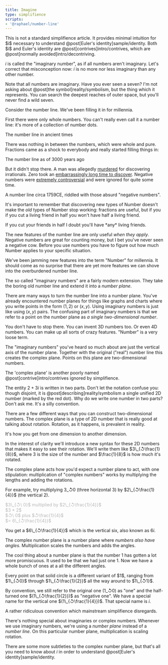 ```yaml
---
title: Imagine
type: simplifience
scripts:
- '@raphael/number-line'
---
```


<div class="caution" markdown="block">
This is not a standard simplifience article. It provides minimal intuition for $i$ necessary to understand @post[Euler's identity]sample/identity. Both $i$ and Euler's identity are @post[contrives]intro/contrives, which are @post[normally avoided]intro/decontriving.
</div>

$i$ is called the "imaginary number", as if all numbers aren't imaginary. Let's correct that misconception now: $i$ is no more <span class="info" markdown="inline">nor less</span> imaginary than any other number.

<aside class="info" markdown="block">
Note that all numbers are imaginary. Have you ever seen a seven? I'm not asking about @post[the symbol]reality/symbolism, but the thing which it represents. You can search the deepest reaches of outer space, but you'll never find a wild seven.
</aside>

Consider the number line. We've been filling it in for millennia.

First there were only whole numbers. You can't really even call it a number line: it's more of a collection of number dots.

<div class="number-line" data-only-numbers="yes" data-positives="yes"></div>
<aside class="info" markdown="block">
The number line in ancient times
</aside>

There was nothing in between the numbers, which were whole and pure. Fractions came as a shock to everybody and really started filling things in:

<div class="number-line" data-positives="yes"></div>
<aside class="info" markdown="block">
The number line as of 3000 years ago
</aside>

But it didn't stop there. A man was allegedly [murdered](http://www.youtube.com/watch?v=X1E7I7_r3Cw) for discovering irrationals. Zero took an [embarrassingly long time to discover](http://yaleglobal.yale.edu/about/zero.jsp). Negative numbers were [extremely controversial](http://en.wikipedia.org/wiki/Negative_number#History) and were ignored for quite some time.

<div class="number-line"></div>
<aside class="info" markdown="block">
A number line circa 1759CE, riddled with those absurd "negative numbers".
</aside>

It's important to remember that discovering new types of Number doesn't make the *old* types of Number stop working: fractions are useful, but if you if you cut a living friend in half you won't have <span class="info" markdown="inline">half a living friend</span>.

<aside class="info" markdown="block">
If you cut your friends in half I doubt you'll have *any* living friends.
</aside>

The new features of the number line are only useful *when they apply*. Negative numbers are great for counting money, but I bet you've never seen a negative cow. Before you use numbers you have to figure out how much Number applies to your specific situation.

We've been jamming new features into the term "Number" for millennia. It should come as no surprise that there are yet more features we can shove into the overburdened number line.

The so called "imaginary numbers" are a fairly modern extension. They take the boring old number line and extend it into a *number plane*.

<div class="number-plane"></div>

There are many ways to turn the number line into a number plane. You've already encountered number planes for things like graphs and charts where you write points in the form $(1, 2)$ or $(x, y)$. Using imaginary numbers is just like using $(x, y)$ pairs. The confusing part of imaginary numbers is that we refer to a point on the number plane as *a single <span class="info" markdown="inline">two-dimensional number</span>*.

<aside class="info" markdown="block">
You don't have to stop there. You can invent 3D numbers too. Or even 4D numbers. You can make up all sorts of crazy features. "Number" is a very loose term.
</aside>

The "imaginary numbers" you've heard so much about are just the vertical axis of the number plane. Together with the original ("real") number line this creates the <span class="info" markdown="inline">complex plane</span>. Points on this plane are two-dimensional numbers.

<aside class="info" markdown="block">
The 'complex plane' is another poorly named @post[contrive]intro/contrives ignored by simplifience.
</aside>

<div class="complex-plane"></div>

The entity $2 + 3i$ is written in two parts. Don't let the notation confuse you: though disjoint, it is @post[describing]reality/symbolism a single unified 2D number (marked by the red dot). Why do we write one number in two parts? Don't ask me. It's a silly convention.

There are a few different ways that you can construct two-dimensional numbers. The complex plane is a type of 2D number that is really good at talking about rotation. Rotation, as it happens, is <span class="info" markdown="inline">prevalent in reality</span>.

<aside class="info" markdown="block">
It's how you get from one dimension to another dimension.
</aside>

In the interest of clarity we'll introduce a new syntax for these 2D numbers that makes it easy to see their rotation. We'll write them like $3\_{↺\frac{1}{8}}$, where $3$ is the size of the number and $\frac{1}{8}$ is how much it's rotated.

The complex plane acts how you'd expect a number plane to act, with one stipulation: multiplication of "complex numbers" works by multiplying the lengths and adding the rotations.

For example, try multiplying $3\_{↺0}$ (three horizontal 3) by $2\_{↺\frac{1}{4}}$ (the vertical 2).

<div class="polar-plane"></div>

<div class="asides">
<style>
  .tick {opacity: 0.3}
  .tick.active {opacity: 1}
</style>
<aside class="info tick zero" markdown="block">
$3\_{↺\ 0}$ multiplied by $2\_{↺\frac{1}{4}}$
</aside>
<aside class="info tick one" markdown="block">
$3 * 2$
</aside>
<aside class="info tick two" markdown="block">
$↺\ 0$ plus $↺\frac{1}{4}$
</aside>
<aside class="info tick three" markdown="block">
$= 6\_{↺\frac{1}{4}}$
</aside>


</div>

You get a $6\_{↺\frac{1}{4}}$ which is the vertical six, also known as $6i$.

The complex number plane is a number plane where *numbers also have angles*. Multiplication scales the numbers and adds the angles.

The cool thing about a number plane is that the number $1$ has gotten a lot more promiscuous. It used to be that we had just one $1$. Now we have a whole bunch of ones at a all the different angles.

<div class="one-plane"></div>
<aside class="info" markdown="block">
Every point on that solid circle is a different variant of $1$, ranging from $1\_{↺0}$ through $1\_{↺\frac{1}{2}}$ all the way around to $1\_{↺1}$.
</aside>



By <span class="info" markdown="inline">convention</span>, we still refer to the original one $(1\_{↺0})$ as "one" and the half-turned one $(1\_{↺\frac{1}{2}})$ as "negative one". We have a special name for the vertical one $(1\_{↺\frac{1}{4}})$. That special name is $i$.

<aside class="info" markdown="block">
A rather ridiculous convention which mainstream simplifience disregards.
</aside>


There's nothing special about imaginaries or complex numbers. Whenever we use imaginary numbers, we're using a *number plane* instead of a *number line*. On this particular number plane, multiplication is scaling rotation.

There are some more subtleties to the complex number plane, but that's all you need to know about $i$ in order to understand @post[Euler's identity]sample/identity.
